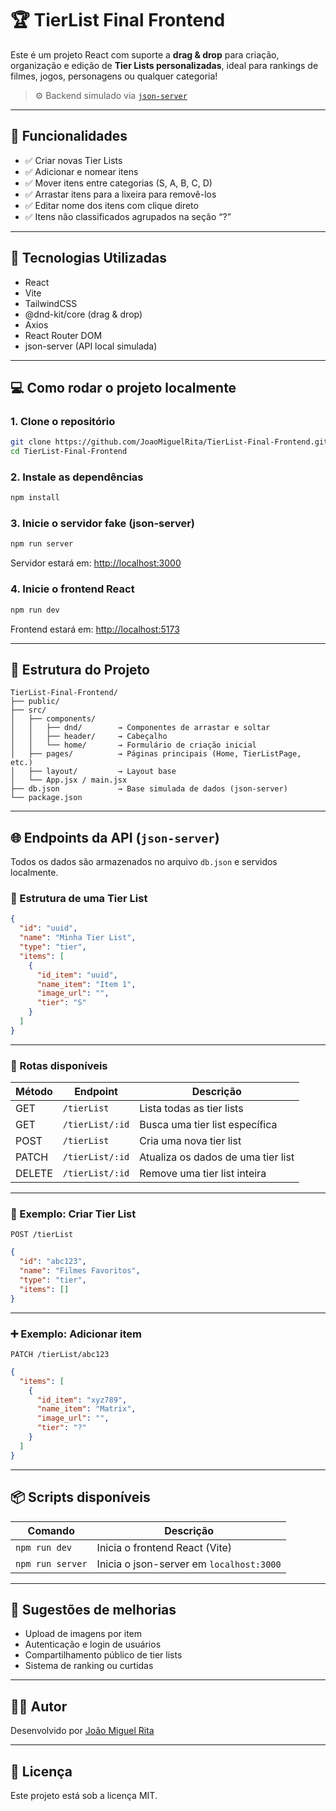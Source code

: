 
# 🏆 TierList Final Frontend

Este é um projeto React com suporte a **drag & drop** para criação, organização e edição de **Tier Lists personalizadas**, ideal para rankings de filmes, jogos, personagens ou qualquer categoria!

> ⚙️ Backend simulado via [`json-server`](https://github.com/typicode/json-server)

---

## 🎯 Funcionalidades

- ✅ Criar novas Tier Lists  
- ✅ Adicionar e nomear itens  
- ✅ Mover itens entre categorias (S, A, B, C, D)  
- ✅ Arrastar itens para a lixeira para removê-los  
- ✅ Editar nome dos itens com clique direto  
- ✅ Itens não classificados agrupados na seção “?”

---

## 🚀 Tecnologias Utilizadas

- React  
- Vite  
- TailwindCSS  
- @dnd-kit/core (drag & drop)  
- Axios  
- React Router DOM  
- json-server (API local simulada)

---

## 💻 Como rodar o projeto localmente

### 1. Clone o repositório

```bash
git clone https://github.com/JoaoMiguelRita/TierList-Final-Frontend.git
cd TierList-Final-Frontend
```

### 2. Instale as dependências

```bash
npm install
```

### 3. Inicie o servidor fake (json-server)

```bash
npm run server
```

Servidor estará em: [http://localhost:3000](http://localhost:3000)

### 4. Inicie o frontend React

```bash
npm run dev
```

Frontend estará em: [http://localhost:5173](http://localhost:5173)

---

## 📁 Estrutura do Projeto

```
TierList-Final-Frontend/
├── public/
├── src/
│   ├── components/
│   │   ├── dnd/        → Componentes de arrastar e soltar
│   │   ├── header/     → Cabeçalho
│   │   └── home/       → Formulário de criação inicial
│   ├── pages/          → Páginas principais (Home, TierListPage, etc.)
│   ├── layout/         → Layout base
│   └── App.jsx / main.jsx
├── db.json             → Base simulada de dados (json-server)
└── package.json
```

---

## 🌐 Endpoints da API (`json-server`)

Todos os dados são armazenados no arquivo `db.json` e servidos localmente.

### 🔧 Estrutura de uma Tier List

```json
{
  "id": "uuid",
  "name": "Minha Tier List",
  "type": "tier",
  "items": [
    {
      "id_item": "uuid",
      "name_item": "Item 1",
      "image_url": "",
      "tier": "S"
    }
  ]
}
```

---

### 📖 Rotas disponíveis

| Método | Endpoint           | Descrição                            |
|--------|--------------------|----------------------------------------|
| GET    | `/tierList`        | Lista todas as tier lists              |
| GET    | `/tierList/:id`    | Busca uma tier list específica         |
| POST   | `/tierList`        | Cria uma nova tier list                |
| PATCH  | `/tierList/:id`    | Atualiza os dados de uma tier list     |
| DELETE | `/tierList/:id`    | Remove uma tier list inteira           |

---

### 📌 Exemplo: Criar Tier List

```http
POST /tierList
```

```json
{
  "id": "abc123",
  "name": "Filmes Favoritos",
  "type": "tier",
  "items": []
}
```

---

### ➕ Exemplo: Adicionar item

```http
PATCH /tierList/abc123
```

```json
{
  "items": [
    {
      "id_item": "xyz789",
      "name_item": "Matrix",
      "image_url": "",
      "tier": "?"
    }
  ]
}
```

---

## 📦 Scripts disponíveis

| Comando         | Descrição                          |
|-----------------|------------------------------------|
| `npm run dev`   | Inicia o frontend React (Vite)     |
| `npm run server`| Inicia o json-server em `localhost:3000` |

---

## 📌 Sugestões de melhorias

- Upload de imagens por item  
- Autenticação e login de usuários  
- Compartilhamento público de tier lists  
- Sistema de ranking ou curtidas

---

## 🧑‍💻 Autor

Desenvolvido por [João Miguel Rita](https://github.com/JoaoMiguelRita)

---

## 📄 Licença

Este projeto está sob a licença MIT.
